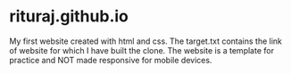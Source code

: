 # rituraj.github.io

My first website created with html and css.
The target.txt contains the link of website for which I have built the clone.
The website is a template for practice and NOT made responsive for mobile devices.
